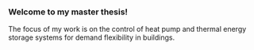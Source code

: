 ### Welcome to my master thesis!

The focus of my work is on the control of heat pump and thermal energy storage systems for demand flexibility in buildings.
